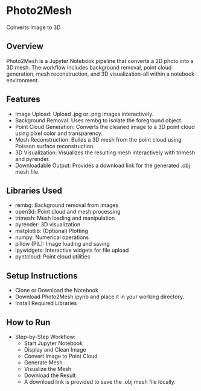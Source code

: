 # Photo2Mesh
Converts Image to 3D
## Overview 
Photo2Mesh is a Jupyter Notebook pipeline that converts a 2D photo into a 3D mesh. The workflow includes background removal, point cloud generation, mesh reconstruction, and 3D visualization-all within a notebook environment.
## Features
- Image Upload: Upload .jpg or .png images interactively.
- Background Removal: Uses rembg to isolate the foreground object.
- Point Cloud Generation: Converts the cleaned image to a 3D point cloud using pixel color and transparency.
- Mesh Reconstruction: Builds a 3D mesh from the point cloud using Poisson surface reconstruction.
- 3D Visualization: Visualizes the resulting mesh interactively with trimesh and pyrender.
- Downloadable Output: Provides a download link for the generated .obj mesh file.
## Libraries Used
- rembg:	Background removal from images
- open3d:	Point cloud and mesh processing
- trimesh:	Mesh loading and manipulation
- pyrender:	3D visualization
- matplotlib:	(Optional) Plotting
- numpy:	Numerical operations
- pillow (PIL):	Image loading and saving
- ipywidgets:	Interactive widgets for file upload
- pyntcloud: Point cloud utilities
## Setup Instructions
- Clone or Download the Notebook
- Download Photo2Mesh.ipynb and place it in your working directory.
- Install Required Libraries
## How to Run
- Step-by-Step Workflow:
  - Start Jupyter Notebook
  - Display and Clean Image
  - Convert Image to Point Cloud
  - Generate Mesh
  - Visualize the Mesh
  - Download the Result
  - A download link is provided to save the .obj mesh file locally.
